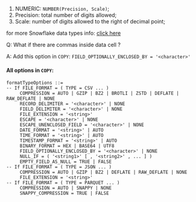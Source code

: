 1. NUMERIC: ```NUMBER(Precision, Scale)```;
  1. Precision: total number of digits allowed;
  2. Scale: number of digits allowed to the right of decimal point;

for more Snowflake data types info: [click here](https://www.google.com/search?rlz=1C5CHFA_enGB721GB722&sxsrf=ACYBGNTpXZ85h7hr8u9tIfPEDoXJd964fQ%3A1571422159206&ei=z_-pXaiiDIizgge4laOoAg&q=snowflake+data+types&oq=snowflake+data+&gs_l=psy-ab.3.1.35i39j0l9.85030.91052..91964...2.4..1.215.1343.15j1j1......0....1..gws-wiz.......0i71j0i67j0i131i67j0i10i67j0i131j35i305i39j0i10j0i20i263.lMzAaGQRJPo)

Q: What if there are commas inside data cell ?

A: Add this option in ```COPY```: ```FIELD_OPTIONALLY_ENCLOSED_BY = '<character>'```

#### All options in ```COPY```: 
```
formatTypeOptions ::=
-- If FILE_FORMAT = ( TYPE = CSV ... )
     COMPRESSION = AUTO | GZIP | BZ2 | BROTLI | ZSTD | DEFLATE | RAW_DEFLATE | NONE
     RECORD_DELIMITER = '<character>' | NONE
     FIELD_DELIMITER = '<character>' | NONE
     FILE_EXTENSION = '<string>'
     ESCAPE = '<character>' | NONE
     ESCAPE_UNENCLOSED_FIELD = '<character>' | NONE
     DATE_FORMAT = '<string>' | AUTO
     TIME_FORMAT = '<string>' | AUTO
     TIMESTAMP_FORMAT = '<string>' | AUTO
     BINARY_FORMAT = HEX | BASE64 | UTF8
     FIELD_OPTIONALLY_ENCLOSED_BY = '<character>' | NONE
     NULL_IF = ( '<string1>' [ , '<string2>' , ... ] )
     EMPTY_FIELD_AS_NULL = TRUE | FALSE
-- If FILE_FORMAT = ( TYPE = JSON ... )
     COMPRESSION = AUTO | GZIP | BZ2 | DEFLATE | RAW_DEFLATE | NONE
     FILE_EXTENSION = '<string>'
-- If FILE_FORMAT = ( TYPE = PARQUET ... )
     COMPRESSION = AUTO | SNAPPY | NONE
     SNAPPY_COMPRESSION = TRUE | FALSE
```
